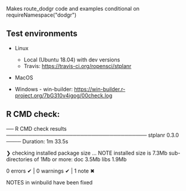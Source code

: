 Makes route_dodgr code and examples conditional on requireNamespace("dodgr") 

## Test environments

* Linux
  - Local (Ubuntu 18.04) with dev versions
  - Travis: https://travis-ci.org/ropensci/stplanr
  
* MacOS

* Windows - win-builder: https://win-builder.r-project.org/7bG310v4igog/00check.log
  
## R CMD check:

── R CMD check results ────────────────────────────────────── stplanr 0.3.0 ────
Duration: 1m 33.5s

❯ checking installed package size ... NOTE
    installed size is  7.3Mb
    sub-directories of 1Mb or more:
      doc    3.5Mb
      libs   1.9Mb

0 errors ✔ | 0 warnings ✔ | 1 note ✖
  
NOTES in winbuild have been fixed